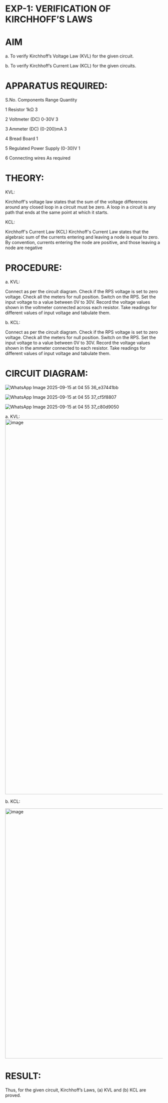 # EXP-1: VERIFICATION OF KIRCHHOFF’S LAWS

# AIM
a. To verify Kirchhoff’s Voltage Law (KVL) for the given circuit.

b. To verify Kirchhoff’s Current Law (KCL) for the given circuits.

# APPARATUS REQUIRED:
S.No. Components Range Quantity

1 Resistor 1kΩ 3

2 Voltmeter (DC) 0-30V 3

3 Ammeter (DC) (0-200)mA 3

4 Bread Board 1

5 Regulated Power Supply (0-30)V 1

6 Connecting wires As required

# THEORY:
KVL:

Kirchhoff's voltage law states that the sum of the voltage differences around any closed loop in a circuit must be zero. A loop in a circuit is any path that ends at the same point at which it starts.

KCL:

Kirchhoff's Current Law (KCL) Kirchhoff's Current Law states that the algebraic sum of the currents entering and leaving a node is equal to zero. By convention, currents entering the node are positive, and those leaving a node are negative

# PROCEDURE:
a. KVL:

Connect as per the circuit diagram.
Check if the RPS voltage is set to zero voltage.
Check all the meters for null position.
Switch on the RPS.
Set the input voltage to a value between 0V to 30V.
Record the voltage values shown in the voltmeter connected across each resistor.
Take readings for different values of input voltage and tabulate them.

b. KCL:

Connect as per the circuit diagram.
Check if the RPS voltage is set to zero voltage.
Check all the meters for null position.
Switch on the RPS.
Set the input voltage to a value between 0V to 30V.
Record the voltage values shown in the ammeter connected to each resistor.
Take readings for different values of input voltage and tabulate them.

# CIRCUIT DIAGRAM:
![WhatsApp Image 2025-09-15 at 04 55 36_e37441bb](https://github.com/user-attachments/assets/57a713c0-f63c-4811-b97c-5f8463143542)


![WhatsApp Image 2025-09-15 at 04 55 37_cf5f8807](https://github.com/user-attachments/assets/a33fdd87-843c-4ce1-aef0-56e0de2465c3)


![WhatsApp Image 2025-09-15 at 04 55 37_c80d9050](https://github.com/user-attachments/assets/81d79313-642b-4739-b1d4-9ddeb0c6c60f)




a. KVL:
<img width="1920" height="1200" alt="image" src="https://github.com/user-attachments/assets/c5be31a3-50ee-4d09-beb9-a67e9047d41b" />

b. KCL:

<img width="1280" height="800" alt="image" src="https://github.com/user-attachments/assets/d07e20b1-7a54-4e26-af5f-39f4b4b1dad2" />

# RESULT:

Thus, for the given circuit, Kirchhoff’s Laws, (a) KVL and (b) KCL are proved.
